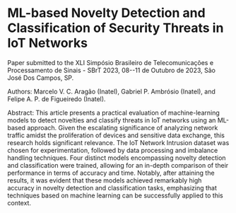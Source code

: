 # ML-based Novelty Detection and Classification of Security Threats in IoT Networks

Paper submitted to the XLI Simpósio Brasileiro de Telecomunicações e Processamento de Sinais - SBrT 2023, 08--11 de Outubro de 2023, São José Dos Campos, SP.

Authors: Marcelo V. C. Aragão (Inatel), Gabriel P. Ambrósio (Inatel), and Felipe A. P. de Figueiredo (Inatel).

Abstract: This article presents a practical evaluation of machine-learning models to detect novelties and classify threats in IoT networks using an ML-based approach. Given the escalating significance of analyzing network traffic amidst the proliferation of devices and sensitive data exchange, this research holds significant relevance. The IoT Network Intrusion dataset was chosen for experimentation, followed by data processing and imbalance handling techniques. Four distinct models encompassing novelty detection and classification were trained, allowing for an in-depth comparison of their performance in terms of accuracy and time. Notably, after attaining the results, it was evident that these models achieved remarkably high accuracy in novelty detection and classification tasks, emphasizing that techniques based on machine learning can be successfully applied to this context.